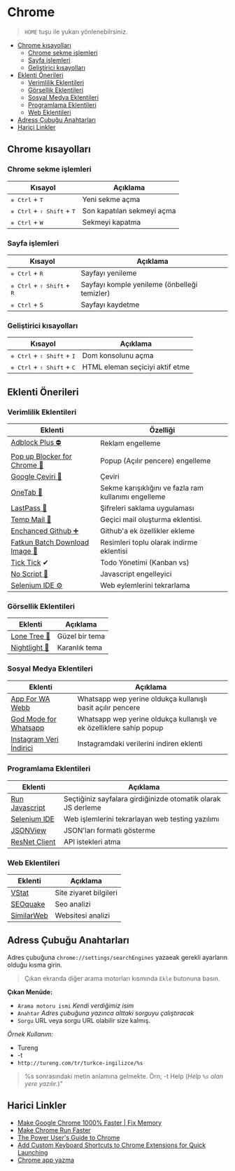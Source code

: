 # Chrome <!-- omit in toc -->

> `HOME` tuşu ile yukarı yönlenebilrsiniz.

- [Chrome kısayolları](#Chrome-k%C4%B1sayollar%C4%B1)
  - [Chrome sekme işlemleri](#Chrome-sekme-i%C5%9Flemleri)
  - [Sayfa işlemleri](#Sayfa-i%C5%9Flemleri)
  - [Geliştirici kısayolları](#Geli%C5%9Ftirici-k%C4%B1sayollar%C4%B1)
- [Eklenti Önerileri](#Eklenti-%C3%96nerileri)
  - [Verimlilik Eklentileri](#Verimlilik-Eklentileri)
  - [Görsellik Eklentileri](#G%C3%B6rsellik-Eklentileri)
  - [Sosyal Medya Eklentileri](#Sosyal-Medya-Eklentileri)
  - [Programlama Eklentileri](#Programlama-Eklentileri)
  - [Web Eklentileri](#Web-Eklentileri)
- [Adress Çubuğu Anahtarları](#Adress-%C3%87ubu%C4%9Fu-Anahtarlar%C4%B1)
- [Harici Linkler](#Harici-Linkler)

## Chrome kısayolları

### Chrome sekme işlemleri

| Kısayol                                               | Açıklama                   |
| ----------------------------------------------------- | -------------------------- |
| <kbd>✲ Ctrl</kbd> + <kbd>T</kbd>                      | Yeni sekme açma            |
| <kbd>✲ Ctrl</kbd> + <kbd>⇧ Shift</kbd> + <kbd>T</kbd> | Son kapatılan sekmeyi açma |
| <kbd>✲ Ctrl</kbd> + <kbd>W</kbd>                      | Sekmeyi kapatma            |

### Sayfa işlemleri

| Kısayol                                               | Açıklama                                     |
| ----------------------------------------------------- | -------------------------------------------- |
| <kbd>✲ Ctrl</kbd> + <kbd>R</kbd>                      | Sayfayı yenileme                             |
| <kbd>✲ Ctrl</kbd> + <kbd>⇧ Shift</kbd> + <kbd>R</kbd> | Sayfayı komple yenileme (önbelleği temizler) |
| <kbd>✲ Ctrl</kbd> + `S`                               | Sayfayı kaydetme                             |

### Geliştirici kısayolları

| Kısayol                                               | Açıklama                        |
| ----------------------------------------------------- | ------------------------------- |
| <kbd>✲ Ctrl</kbd> + <kbd>⇧ Shift</kbd> + <kbd>I</kbd> | Dom konsolunu açma              |
| <kbd>✲ Ctrl</kbd> + <kbd>⇧ Shift</kbd> + <kbd>C</kbd> | HTML eleman seçiciyi aktif etme |

## Eklenti Önerileri

### Verimlilik Eklentileri

| Eklenti                                                                                                                                      | Özelliği                                             |
| -------------------------------------------------------------------------------------------------------------------------------------------- | ---------------------------------------------------- |
| [Adblock Plus ⛔][adblock plus]                                                                                                               | Reklam engelleme                                     |
| [Pop up Blocker for Chrome 🚫][pop up blocker for chrome]                                                                                    | Popup (Açılır pencere) engelleme                     |
| [Google Çeviri 🔣][google çeviri]                                                                                                            | Çeviri                                               |
| [OneTab 🚀][onetab]                                                                                                                          | Sekme karışıklığını ve fazla ram kullanımı engelleme |
| [LastPass 🔐](https://www.lastpass.com/)                                                                                                     | Şifreleri saklama  uygulaması                        |
| [Temp Mail 💌][temp mail]                                                                                                                    | Geçici mail oluşturma eklentisi.                     |
| [Enchanced Github ➕](https://chrome.google.com/webstore/detail/enhanced-github/anlikcnbgdeidpacdbdljnabclhahhmd)                             | Github'a ek özellikler ekleme                        |
| [Fatkun Batch Download Image 🌟](https://chrome.google.com/webstore/detail/fatkun-batch-download-ima/nnjjahlikiabnchcpehcpkdeckfgnohf?hl=en) | Resimleri toplu olarak indirme eklentisi             |
| [Tick Tick](https://ticktick.com/) ✔                                                                                                         | Todo Yönetimi (Kanban vs)                            |
| [No Script 🛑][no script]                                                                                                                    | Javascript engelleyici                               |
| [Selenium IDE ⚙][selenium ide]                                                                                                               | Web eylemlerini tekrarlama                           |

### Görsellik Eklentileri

| Eklenti                                                                                              | Açıklama       |
| ---------------------------------------------------------------------------------------------------- | -------------- |
| [Lone Tree 🎄](https://chrome.google.com/webstore/detail/lone-tree/gdcbilggakcddojcadnfeckbpoomdmii) | Güzel bir tema |
| [Nightlight 🌙][nightlight]                                                                          | Karanlık tema  |

### Sosyal Medya Eklentileri

| Eklenti                                                                                                                         | Açıklama                                                             |
| ------------------------------------------------------------------------------------------------------------------------------- | -------------------------------------------------------------------- |
| [App For WA Webb](https://chrome.google.com/webstore/detail/app-for-wa-web/bpocngoedbjmnmkngoohaccdmidcjjhm?hl=en)              | Whatsapp wep yerine oldukça kullanışlı basit açılır pencere          |
| [God Mode for Whatsapp](https://chrome.google.com/webstore/detail/god-mode-for-whatsapp/cgdfebhnckdgckcjhidjnochmahdohad)       | Whatsapp wep yerine oldukça kullanışlı ve ek özelliklere sahip popup |
| [Instagram Veri İndirici](https://chrome.google.com/webstore/detail/batch-media-saver-from-in/plmnmnpijgncjompjiccojbccinacefh) | Instagramdaki verilerini indiren eklenti                             |

### Programlama Eklentileri

| Eklenti                                                                                                                     | Açıklama                                                     |
| --------------------------------------------------------------------------------------------------------------------------- | ------------------------------------------------------------ |
| [Run Javascript](https://chrome.google.com/webstore/detail/run-javascript/lmilalhkkdhfieeienjbiicclobibjao)                 | Seçtiğiniz sayfalara girdiğinizde otomatik olarak JS derleme |
| [Selenium IDE](https://chrome.google.com/webstore/detail/selenium-ide/mooikfkahbdckldjjndioackbalphokd)                     | Web işlemlerini tekrarlayan web testing yazılımı             |
| [JSONView](https://chrome.google.com/webstore/detail/jsonview/chklaanhfefbnpoihckbnefhakgolnmc?hl=en)                       | JSON'ları formatlı gösterme                                  |
| [ResNet Client](https://chrome.google.com/webstore/detail/restlet-client-rest-api-t/aejoelaoggembcahagimdiliamlcdmfm?hl=en) | API istekleri atma                                           |

### Web Eklentileri

| Eklenti      | Açıklama               |
| ------------ | ---------------------- |
| [VStat]      | Site ziyaret bilgileri |
| [SEOquake]   | Seo analizi            |
| [SimilarWeb] | Websitesi analizi      |

## Adress Çubuğu Anahtarları

Adres çubuğuna `chrome://settings/searchEngines` yazaeak gerekli ayarların olduğu kısma girin.

> Çıkan ekranda diğer arama motorları kısmında `Ekle` butonuna basın.

**Çıkan Menüde:**

- `Arama motoru ismi` _Kendi verdiğimiz isim_
- `Anahtar` _Adres çubuğuna yazınca alttaki sorguyu çalıştıracak_
- `Sorgu` URL veya sorgu URL olabilir size kalmış.

_Örnek Kullanım:_

- Tureng
- -t
- `http://tureng.com/tr/turkce-ingilizce/%s`

> %s sonrasındaki metin anlamına gelmekte. Örn; -t Help (_Help `%s` olan yere yazılır._)"

## Harici Linkler

- [Make Google Chrome 1000% Faster | Fix Memory](https://www.youtube.com/watch?v=6pjDn3m4rsU&list=PL1m1AtfGwsxmeK4bsX9IvcVS8jRvj0cly&index=2&t=0s)
- [Make Chrome Run Faster](https://www.techspot.com/article/1193-chrome-performance-memory-tweaks/)
- [The Power User's Guide to Chrome](https://lifehacker.com/the-power-users-guide-to-google-chrome-5045904)
- [Add Custom Keyboard Shortcuts to Chrome Extensions for Quick Launching](https://lifehacker.com/add-custom-keyboard-shortcuts-to-chrome-extensions-for-1595322121)
- [Chrome app yazma]

[adblock plus]: https://chrome.google.com/webstore/detail/adblock-plus/cfhdojbkjhnklbpkdaibdccddilifddb
[pop up blocker for chrome]: https://chrome.google.com/webstore/detail/pop-up-blocker-for-chrome/bkkbcggnhapdmkeljlodobbkopceiche
[google çeviri]: https://chrome.google.com/webstore/detail/google-translate/aapbdbdomjkkjkaonfhkkikfgjllcleb
[onetab]: https://chrome.google.com/webstore/detail/onetab/chphlpgkkbolifaimnlloiipkdnihall?hl=tr
[temp mail]: https://chrome.google.com/webstore/detail/temp-mail-disposable-temp/inojafojbhdpnehkhhfjalgjjobnhomj
[selenium ide]: https://chrome.google.com/webstore/detail/selenium-ide/mooikfkahbdckldjjndioackbalphokd
[no script]: https://chrome.google.com/webstore/detail/noscript/doojmbjmlfjjnbmnoijecmcbfeoakpjm/related?hl=en
[privacy badger]: https://chrome.google.com/webstore/detail/privacy-badger/pkehgijcmpdhfbdbbnkijodmdjhbjlgp?hl=en

<!-- Web programlama -->

[similarweb]: https://chrome.google.com/webstore/detail/similarweb-traffic-rank-w/hoklmmgfnpapgjgcpechhaamimifchmp?hl=en
[seoquake]: https://chrome.google.com/webstore/detail/seoquake/akdgnmcogleenhbclghghlkkdndkjdjc?hl=en
[vstat]: https://chrome.google.com/webstore/detail/vstat-visit-statistics-an/bohliiapbjnbphkefjiakajaimlleoma
[nightlight]: https://chrome.google.com/webstore/detail/night-light/aionebabdognkieabomemdegmjedkked
[one click translate]: https://chrome.google.com/webstore/detail/one-click-translate/anhjddeakbabimdgmonfbnpbainknbfa/related
[chrome app yazma]: https://developers.chrome.com/apps/first_app
